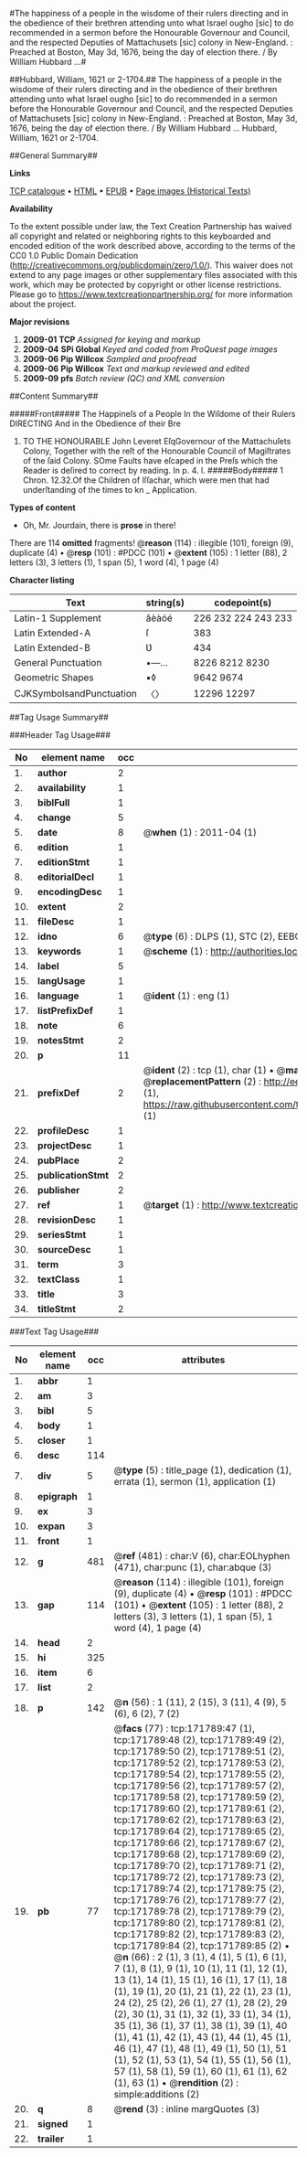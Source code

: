 #The happiness of a people in the wisdome of their rulers directing and in the obedience of their brethren attending unto what Israel ougho [sic] to do recommended in a sermon before the Honourable Governour and Council, and the respected Deputies of Mattachusets [sic] colony in New-England. : Preached at Boston, May 3d, 1676, being the day of election there. / By William Hubbard ...#

##Hubbard, William, 1621 or 2-1704.##
The happiness of a people in the wisdome of their rulers directing and in the obedience of their brethren attending unto what Israel ougho [sic] to do recommended in a sermon before the Honourable Governour and Council, and the respected Deputies of Mattachusets [sic] colony in New-England. : Preached at Boston, May 3d, 1676, being the day of election there. / By William Hubbard ...
Hubbard, William, 1621 or 2-1704.

##General Summary##

**Links**

[TCP catalogue](http://www.ota.ox.ac.uk/tcp/)  • 
[HTML](http://tei.it.ox.ac.uk/tcp/Texts-HTML/free/A86/A86660.html)  • 
[EPUB](http://tei.it.ox.ac.uk/tcp/Texts-EPUB/free/A86/A86660.epub) • 
[Page images (Historical Texts)](https://historicaltexts.jisc.ac.uk/eebo-12086662e)

**Availability**

To the extent possible under law, the Text Creation Partnership has waived all copyright and related or neighboring rights to this keyboarded and encoded edition of the work described above, according to the terms of the CC0 1.0 Public Domain Dedication (http://creativecommons.org/publicdomain/zero/1.0/). This waiver does not extend to any page images or other supplementary files associated with this work, which may be protected by copyright or other license restrictions. Please go to https://www.textcreationpartnership.org/ for more information about the project.

**Major revisions**

1. __2009-01__ __TCP__ *Assigned for keying and markup*
1. __2009-04__ __SPi Global__ *Keyed and coded from ProQuest page images*
1. __2009-06__ __Pip Willcox__ *Sampled and proofread*
1. __2009-06__ __Pip Willcox__ *Text and markup reviewed and edited*
1. __2009-09__ __pfs__ *Batch review (QC) and XML conversion*

##Content Summary##

#####Front#####
The Happineſs of a People In the Wiſdome of their Rulers DIRECTING And in the Obedience of their Bre
1. TO THE HONOURABLE John Leveret EſqGovernour of the Mattachuſets Colony, Together with the reſt of the Honourable Council of Magiſtrates of the ſaid Colony.
SOme Faults have eſcaped in the Preſs which the Reader is deſired to correct by reading. In p. 4. l.
#####Body#####
1 Chron. 12.32.Of the Children of Iſſachar, which were men that had underſtanding of the times to kn
    _ Application.

**Types of content**

  * Oh, Mr. Jourdain, there is **prose** in there!

There are 114 **omitted** fragments! 
 @__reason__ (114) : illegible (101), foreign (9), duplicate (4)  •  @__resp__ (101) : #PDCC (101)  •  @__extent__ (105) : 1 letter (88), 2 letters (3), 3 letters (1), 1 span (5), 1 word (4), 1 page (4)

**Character listing**


|Text|string(s)|codepoint(s)|
|---|---|---|
|Latin-1 Supplement|âèàóé|226 232 224 243 233|
|Latin Extended-A|ſ|383|
|Latin Extended-B|Ʋ|434|
|General Punctuation|•—…|8226 8212 8230|
|Geometric Shapes|▪◊|9642 9674|
|CJKSymbolsandPunctuation|〈〉|12296 12297|

##Tag Usage Summary##

###Header Tag Usage###

|No|element name|occ|attributes|
|---|---|---|---|
|1.|__author__|2||
|2.|__availability__|1||
|3.|__biblFull__|1||
|4.|__change__|5||
|5.|__date__|8| @__when__ (1) : 2011-04 (1)|
|6.|__edition__|1||
|7.|__editionStmt__|1||
|8.|__editorialDecl__|1||
|9.|__encodingDesc__|1||
|10.|__extent__|2||
|11.|__fileDesc__|1||
|12.|__idno__|6| @__type__ (6) : DLPS (1), STC (2), EEBO-CITATION (1), OCLC (1), VID (1)|
|13.|__keywords__|1| @__scheme__ (1) : http://authorities.loc.gov/ (1)|
|14.|__label__|5||
|15.|__langUsage__|1||
|16.|__language__|1| @__ident__ (1) : eng (1)|
|17.|__listPrefixDef__|1||
|18.|__note__|6||
|19.|__notesStmt__|2||
|20.|__p__|11||
|21.|__prefixDef__|2| @__ident__ (2) : tcp (1), char (1)  •  @__matchPattern__ (2) : ([0-9\-]+):([0-9IVX]+) (1), (.+) (1)  •  @__replacementPattern__ (2) : http://eebo.chadwyck.com/downloadtiff?vid=$1&page=$2 (1), https://raw.githubusercontent.com/textcreationpartnership/Texts/master/tcpchars.xml#$1 (1)|
|22.|__profileDesc__|1||
|23.|__projectDesc__|1||
|24.|__pubPlace__|2||
|25.|__publicationStmt__|2||
|26.|__publisher__|2||
|27.|__ref__|1| @__target__ (1) : http://www.textcreationpartnership.org/docs/. (1)|
|28.|__revisionDesc__|1||
|29.|__seriesStmt__|1||
|30.|__sourceDesc__|1||
|31.|__term__|3||
|32.|__textClass__|1||
|33.|__title__|3||
|34.|__titleStmt__|2||


###Text Tag Usage###

|No|element name|occ|attributes|
|---|---|---|---|
|1.|__abbr__|1||
|2.|__am__|3||
|3.|__bibl__|5||
|4.|__body__|1||
|5.|__closer__|1||
|6.|__desc__|114||
|7.|__div__|5| @__type__ (5) : title_page (1), dedication (1), errata (1), sermon (1), application (1)|
|8.|__epigraph__|1||
|9.|__ex__|3||
|10.|__expan__|3||
|11.|__front__|1||
|12.|__g__|481| @__ref__ (481) : char:V (6), char:EOLhyphen (471), char:punc (1), char:abque (3)|
|13.|__gap__|114| @__reason__ (114) : illegible (101), foreign (9), duplicate (4)  •  @__resp__ (101) : #PDCC (101)  •  @__extent__ (105) : 1 letter (88), 2 letters (3), 3 letters (1), 1 span (5), 1 word (4), 1 page (4)|
|14.|__head__|2||
|15.|__hi__|325||
|16.|__item__|6||
|17.|__list__|2||
|18.|__p__|142| @__n__ (56) : 1 (11), 2 (15), 3 (11), 4 (9), 5 (6), 6 (2), 7 (2)|
|19.|__pb__|77| @__facs__ (77) : tcp:171789:47 (1), tcp:171789:48 (2), tcp:171789:49 (2), tcp:171789:50 (2), tcp:171789:51 (2), tcp:171789:52 (2), tcp:171789:53 (2), tcp:171789:54 (2), tcp:171789:55 (2), tcp:171789:56 (2), tcp:171789:57 (2), tcp:171789:58 (2), tcp:171789:59 (2), tcp:171789:60 (2), tcp:171789:61 (2), tcp:171789:62 (2), tcp:171789:63 (2), tcp:171789:64 (2), tcp:171789:65 (2), tcp:171789:66 (2), tcp:171789:67 (2), tcp:171789:68 (2), tcp:171789:69 (2), tcp:171789:70 (2), tcp:171789:71 (2), tcp:171789:72 (2), tcp:171789:73 (2), tcp:171789:74 (2), tcp:171789:75 (2), tcp:171789:76 (2), tcp:171789:77 (2), tcp:171789:78 (2), tcp:171789:79 (2), tcp:171789:80 (2), tcp:171789:81 (2), tcp:171789:82 (2), tcp:171789:83 (2), tcp:171789:84 (2), tcp:171789:85 (2)  •  @__n__ (66) : 2 (1), 3 (1), 4 (1), 5 (1), 6 (1), 7 (1), 8 (1), 9 (1), 10 (1), 11 (1), 12 (1), 13 (1), 14 (1), 15 (1), 16 (1), 17 (1), 18 (1), 19 (1), 20 (1), 21 (1), 22 (1), 23 (1), 24 (2), 25 (2), 26 (1), 27 (1), 28 (2), 29 (2), 30 (1), 31 (1), 32 (1), 33 (1), 34 (1), 35 (1), 36 (1), 37 (1), 38 (1), 39 (1), 40 (1), 41 (1), 42 (1), 43 (1), 44 (1), 45 (1), 46 (1), 47 (1), 48 (1), 49 (1), 50 (1), 51 (1), 52 (1), 53 (1), 54 (1), 55 (1), 56 (1), 57 (1), 58 (1), 59 (1), 60 (1), 61 (1), 62 (1), 63 (1)  •  @__rendition__ (2) : simple:additions (2)|
|20.|__q__|8| @__rend__ (3) : inline margQuotes (3)|
|21.|__signed__|1||
|22.|__trailer__|1||
